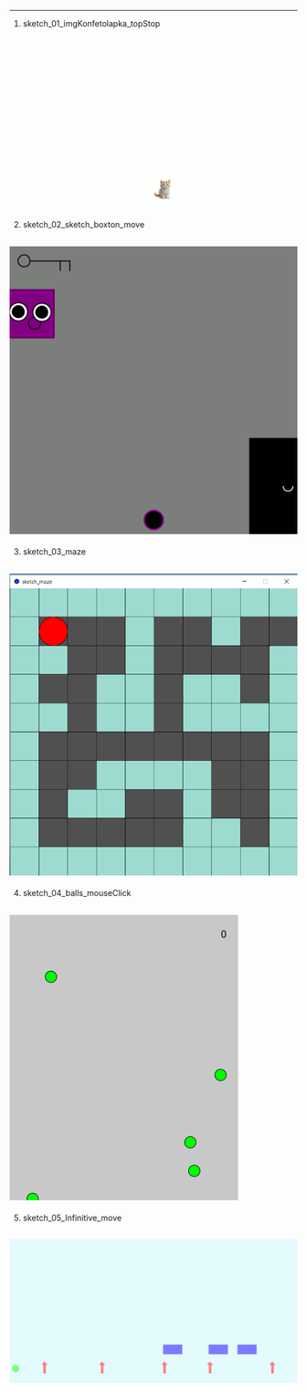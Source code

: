 ---------------------------------------
1. sketch_01_imgKonfetolapka_topStop

![alt text](https://github.com/yaAlisaZhukova/processingLessons/blob/main/sketch_01_imgKonfetolapka_topStop/how/konfMove.gif?raw=true)
-----------------------------------------
2. sketch_02_sketch_boxton_move

![alt text](https://github.com/yaAlisaZhukova/processingLessons/blob/main/sketch_02_sketch_boxton_move/how/boxton_move.gif?raw=true)
---------------------------------------
3. sketch_03_maze

![alt text](https://github.com/yaAlisaZhukova/processingLessons/blob/main/sketch_03_maze/how/maze.png?raw=true)
---------------------------------------
4. sketch_04_balls_mouseClick
    
![alt text](https://github.com/yaAlisaZhukova/processingLessons/blob/main/sketch_04_balls_mouseClick/how/ball_list_mouseClick.gif?raw=true)
---------------------------------------
5. sketch_05_Infinitive_move
    
![alt text](https://github.com/yaAlisaZhukova/processingLessons/blob/main/sketch_05_Infinitive_move/how/longmove.gif?raw=true)
---------------------------------------
